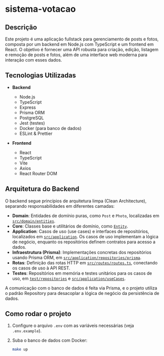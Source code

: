 # sistema-votacao

## Descrição

Este projeto é uma aplicação fullstack para gerenciamento de posts e fotos, composta por um backend em Node.js com TypeScript e um frontend em React. O objetivo é fornecer uma API robusta para criação, edição, listagem e remoção de posts e fotos, além de uma interface web moderna para interação com esses dados.

## Tecnologias Utilizadas

- **Backend**

  - Node.js
  - TypeScript
  - Express
  - Prisma ORM
  - PostgreSQL
  - Jest (testes)
  - Docker (para banco de dados)
  - ESLint & Prettier

- **Frontend**
  - React
  - TypeScript
  - Vite
  - Axios
  - React Router DOM

## Arquitetura do Backend

O backend segue princípios de arquitetura limpa (Clean Architecture), separando responsabilidades em diferentes camadas:

- **Domain**: Entidades de domínio puras, como `Post` e `Photo`, localizadas em [`src/domain/entities`](src/domain/entities).
- **Core**: Classes base e utilitários de domínio, como [`Entity`](src/core/domain/Entity.ts).
- **Application**: Casos de uso (use cases) e interfaces de repositórios, localizados em [`src/application`](src/application). Os casos de uso implementam a lógica de negócio, enquanto os repositórios definem contratos para acesso a dados.
- **Infraestrutura (Prisma)**: Implementações concretas dos repositórios usando Prisma ORM, em [`src/application/repositories/prisma`](src/application/repositories/prisma).
- **Rotas**: Definição das rotas HTTP em [`src/routes/routes.ts`](src/routes/routes.ts), conectando os casos de uso à API REST.
- **Testes**: Repositórios em memória e testes unitários para os casos de uso, em [`test/repositories`](test/repositories) e [`src/application/useCases`](src/application/useCases).

A comunicação com o banco de dados é feita via Prisma, e o projeto utiliza o padrão Repository para desacoplar a lógica de negócio da persistência de dados.

## Como rodar o projeto

1. Configure o arquivo `.env` com as variáveis necessárias (veja `.env.example`).
2. Suba o banco de dados com Docker:

   ```sh
   make up
   ```
